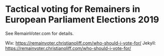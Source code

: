 # Tactical voting for Remainers in European Parliament Elections 2019

See RemainVoter.com for details.

Wix: https://remainvoter.christianoliff.com/who-should-i-vote-for/
Jekyll: https://remainvoter.christianoliff.com/who-should-i-vote-for/
